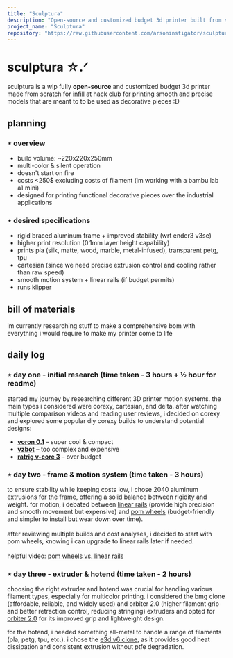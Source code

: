 ```yaml
---
title: "Sculptura"
description: "Open-source and customized budget 3d printer built from scratch for printing multicolor decorative items :D"
project_name: "Sculptura"
repository: "https://raw.githubusercontent.com/arsoninstigator/sculptura/refs/heads/main/README.md"
---
```

# sculptura ☆.ᐟ

sculptura is a wip fully **open-source** and customized budget 3d printer made from scratch for [infill](infill.hackclub.com) at hack club for printing smooth and precise models that are meant to to be used as decorative pieces :D

## planning

### ⋆ overview
- build volume: ~220x220x250mm
- multi-color & silent operation
- doesn't start on fire
- costs <250$ excluding costs of filament (im working with a bambu lab a1 mini)
- designed for printing functional decorative pieces over the industrial applications

### ⋆ desired specifications
- rigid braced aluminum frame + improved stability (wrt ender3 v3se)
- higher print resolution (0.1mm layer height capability)
- prints pla (silk, matte, wood, marble, metal-infused), transparent petg, tpu
- cartesian (since we need precise extrusion control and cooling rather than raw speed)
- smooth motion system + linear rails (if budget permits)
- runs klipper


## bill of materials
im currently researching stuff to make a comprehensive bom with everything i would require to make my printer come to life

## daily log
### ⋆ day one - initial research (time taken - 3 hours + ½ hour for readme)
started my journey by researching different 3D printer motion systems. the main types i considered were corexy, cartesian, and delta. after watching multiple comparison videos and reading user reviews, i decided on corexy and explored some popular diy corexy builds to understand potential designs:
- **[voron 0.1](https://vorondesign.com/voron0)** – super cool & compact
- **[vzbot](https://github.com/VZBot3D/VZBot)** – too complex and expensive
- **[ratrig v-core 3](https://ratrig.com/)** – over budget

### ⋆ day two -  frame & motion system (time taken - 3 hours)
to ensure stability while keeping costs low, i chose 2040 aluminum extrusions for the frame, offering a solid balance between rigidity and weight. for motion, i debated between <ins>linear rails</ins> (provide high precision and smooth movement but expensive) and <ins>pom wheels</ins> (budget-friendly and simpler to install but wear down over time). <br> <br> 
after reviewing multiple builds and cost analyses, i decided to start with pom wheels, knowing i can upgrade to linear rails later if needed. <br><br>
helpful video: [pom wheels vs. linear rails](https://youtu.be/9LVSXidVbzE?si=kI6JSTTjm1Ju_WpN)

### ⋆ day three - extruder & hotend (time taken - 2 hours)
choosing the right extruder and hotend was crucial for handling various filament types, especially for multicolor printing. i considered the bmg clone (affordable, reliable, and widely used) and orbiter 2.0 (higher filament grip and better retraction control, reducing stringing) extruders and opted for <ins>orbiter 2.0</ins> for its improved grip and lightweight design. 

for the hotend, i needed something all-metal to handle a range of filaments (pla, petg, tpu, etc.). i chose the <ins>e3d v6 clone</ins>, as it provides good heat dissipation and consistent extrusion without ptfe degradation.



